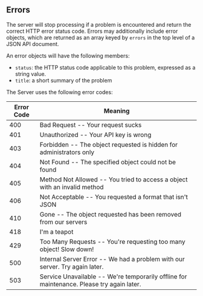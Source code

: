 ## Errors

The server will stop processing if a problem is encountered and return the correct
HTTP error status code.  Errors may additionally include error objects, which are
returned as an array keyed by `errors` in the top level of a JSON API document.

An error objects will have the following members:

* `status`: the HTTP status code applicable to this problem, expressed as a
  string value.
* `title`: a short summary of the problem

The Server uses the following error codes:

Error Code | Meaning
---------- | -------
400 | Bad Request -- Your request sucks
401 | Unauthorized -- Your API key is wrong
403 | Forbidden -- The object requested is hidden for administrators only
404 | Not Found -- The specified object could not be found
405 | Method Not Allowed -- You tried to access a object with an invalid method
406 | Not Acceptable -- You requested a format that isn't JSON
410 | Gone -- The object requested has been removed from our servers
418 | I'm a teapot
429 | Too Many Requests -- You're requesting too many object! Slow down!
500 | Internal Server Error -- We had a problem with our server. Try again later.
503 | Service Unavailable -- We're temporarily offline for maintenance. Please try again later.
